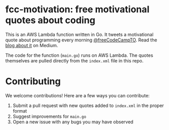 # fcc-motivation: free motivational quotes about coding

This is an AWS Lambda function written in Go. It tweets a motivational quote about programming every morning [@freeCodeCampTO](https://twitter.com/freeCodeCampTO). Read the [blog about it](https://medium.freecodecamp.org/running-a-free-twitter-bot-on-aws-lambda-66160eb4de4) on Medium.

The code for the function (`main.go`) runs on AWS Lambda. The quotes themselves are pulled directly from the `index.xml` file in this repo.

# Contributing

We welcome contributions! Here are a few ways you can contribute:

1. Submit a pull request with new quotes added to `index.xml` in the proper format
2. Suggest improvements for `main.go`
3. Open a new issue with any bugs you may have observed